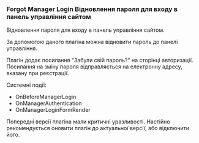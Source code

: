 
<meta http-equiv="Content-Type" content="text/html; charset=utf-8">
<h3>Forgot Manager Login Відновлення пароля для входу в панель управління сайтом</h3>
Відновлення пароля для входу в панель управління сайтом.
<p>За допомогою даного плагіна можна відновити пароль до панелі управління.</p>
<p>Плагін додає посилання "Забули свій пароль?" на сторінці авторизації. Посилання на зміну пароля відправляється на електронну адресу, вказану при реєстрації.</p>
<p>Системні події:</p>
<ul>
<li>OnBeforeManagerLogin</li>
<li>OnManagerAuthentication</li>
<li>OnManagerLoginFormRender</li>
</ul>
<p class="alert alert-danger">Попередні версії плагіна мали критичні уразливості. Настійно рекомендується оновити плагін до актуальної версії, або відключити його.</p>